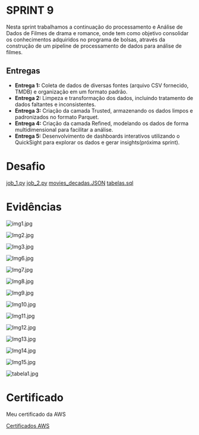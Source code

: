 # SPRINT 9
Nesta sprint trabalhamos a continuação do processamento e Análise de Dados de Filmes de drama e romance, onde tem como objetivo consolidar os conhecimentos adquiridos no programa de bolsas, através da construção de um pipeline de processamento de dados para análise de filmes.

## Entregas
* **Entrega 1:** Coleta de dados de diversas fontes (arquivo CSV fornecido, TMDB) e organização em um formato padrão.
* **Entrega 2:** Limpeza e transformação dos dados, incluindo tratamento de dados faltantes e inconsistentes.
* **Entrega 3:** Criação da camada Trusted, armazenando os dados limpos e padronizados no formato Parquet.
* **Entrega 4:** Criação da camada Refined, modelando os dados de forma multidimensional para facilitar a análise.
* **Entrega 5:** Desenvolvimento de dashboards interativos utilizando o QuickSight para explorar os dados e gerar insights(próxima sprint).



# Desafio

[job_1.py](desafio/job_1.py)
[job_2.py](desafio/job_2.py)
[movies_decadas.JSON](desafio/movies_decadas.JSON)
[tabelas.sql](desafio/tabelas.sql)


# Evidências

![img1.jpg](evidências/ev1.png)

![Img2.jpg](evidências/ev2.png)

![Img3.jpg](evidências/ev3.png)

![Img6.jpg](evidências/ev6.png)

![Img7.jpg](evidências/ev7.png)

![Img8.jpg](evidências/ev8.png)

![Img9.jpg](evidências/ev9.png)

![Img10.jpg](evidências/ev10.png)

![Img11.jpg](evidências/ev11.png)

![Img12.jpg](evidências/ev12.png)

![Img13.jpg](evidências/ev13.png)

![Img14.jpg](evidências/ev14.png)

![Img15.jpg](evidências/ev15.png)

![tabela1.jpg](evidências/tabela1.png)

# Certificado

Meu certificado da AWS

[Certificados AWS](certificados/cert.png)
